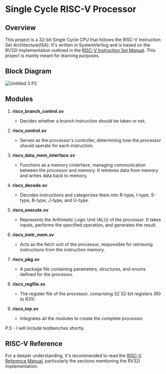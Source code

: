 # Single Cycle RISC-V Processor

## Overview
This project is a 32-bit Single Cycle CPU that follows the RISC-V Instruction Set Architecture(ISA). It's written in SystemVerilog and is based on the RV32I implementation outlined in the [RISC-V Instruction Set Manual](https://riscv.org/wp-content/uploads/2017/05/riscv-spec-v2.2.pdf). This project is mainly meant for learning purposes.

## Block Diagram
![Untitled 3 P2](https://github.com/ismartsid/VeriRISC-Single_cycle_RISC-V_Processor/assets/85611307/5edcc6e9-2c85-4b71-bc83-133896fd3747)

## Modules

1. **riscv_branch_control.sv**
   - Decides whether a branch instruction should be taken or not.

2. **riscv_control.sv**
   - Serves as the processor's controller, determining how the processor should operate for each instruction.

3. **riscv_data_mem_interface.sv**
   - Functions as a memory cinterface, managing communication between the processor and memory. It retrieves data from memory and writes data back to memory.

4. **riscv_decode.sv**
   - Decodes instructions and categorizes them into R-type, I-type, S-type, B-type, J-type, and U-type.

5. **riscv_execute.sv**
   - Represents the Arithmetic Logic Unit (ALU) of the processor. It takes inputs, performs the specified operation, and generates the result.

6. **riscv_instr_mem.sv**
   - Acts as the fetch unit of the processor, responsible for retrieving instructions from the instruction memory.

7. **riscv_pkg.sv**
   - A package file containing parameters, structures, and enums defined for the processor.

8. **riscv_regfile.sv**
   - The register file of the processor, comprising 32 32-bit registers (R0 to R31).

9. **riscv_top.sv**
   - Integrates all the modules to create the complete processor.
  
P.S - I will include testbenches shortly.

## RISC-V Reference
For a deeper understanding, it's recommended to read the [RISC-V Reference Manual](https://riscv.org/wp-content/uploads/2017/05/riscv-spec-v2.2.pdf), particularly the sections mentioning the RV32I implementation.
